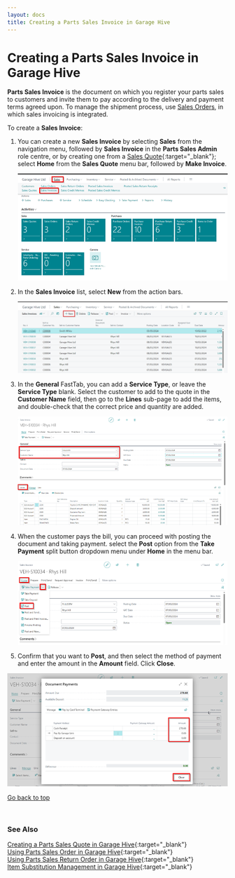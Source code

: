 ```yaml
---
layout: docs
title: Creating a Parts Sales Invoice in Garage Hive
---
```


<a name="top"></a>

# Creating a Parts Sales Invoice in Garage Hive
**Parts Sales Invoice** is the document on which you register your parts sales to customers and invite them to pay according to the delivery and payment terms agreed upon. To manage the shipment process, use [Sales Orders](garagehive-using-parts-sales-order.html), in which sales invoicing is integrated. 
<br>

To create a **Sales Invoice**:
1. You can create a new **Sales Invoice** by selecting **Sales** from the navigation menu, followed by **Sales Invoice** in the **Parts Sales Admin** role centre, or by creating one from a [Sales Quote](garagehive-creating-sales-quote.html){:target="_blank"}; select **Home** from the **Sales Quote** menu bar, followed by **Make Invoice**.

   ![](media/garagehive-parts-sales-invoice1.png)

2. In the **Sales Invoice** list, select **New** from the action bars.

   ![](media/garagehive-parts-sales-invoice2.png)

3. In the **General** FastTab, you can add a **Service Type**, or leave the **Service Type** blank. Select the customer to add to the quote in the **Customer Name** field, then go to the **Lines** sub-page to add the items, and double-check that the correct price and quantity are added.

   ![](media/garagehive-parts-sales-invoice3.png)

4. When the customer pays the bill, you can proceed with posting the document and taking payment. select the **Post** option from the **Take Payment** split button dropdown menu under **Home** in the menu bar.

   ![](media/garagehive-parts-sales-invoice4.png)

5.  Confirm that you want to **Post**, and then select the method of payment and enter the amount in the **Amount** field. Click **Close**.

   ![](media/garagehive-parts-sales-invoice5.png)


[Go back to top](#top)

<br>

### **See Also**

[Creating a Parts Sales Quote in Garage Hive](garagehive-creating-sales-quote.html){:target="_blank"} \
[Using Parts Sales Order in Garage Hive](garagehive-using-parts-sales-order.html){:target="_blank"} \
[Using Parts Sales Return Order in Garage Hive](garagehive-using-sales-return-order.html){:target="_blank"} \
[Item Substitution Management in Garage Hive](garagehive-item-substitution-management.html){:target="_blank"}
